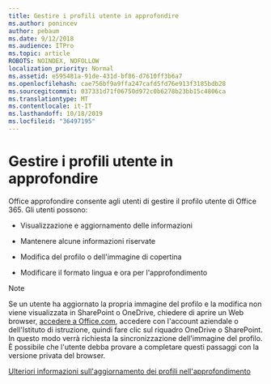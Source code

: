 ```yaml
---
title: Gestire i profili utente in approfondire
ms.author: ponincev
author: pebaum
ms.date: 9/12/2018
ms.audience: ITPro
ms.topic: article
ROBOTS: NOINDEX, NOFOLLOW
localization_priority: Normal
ms.assetid: e595481a-91de-431d-bf86-d7610ff3b6a7
ms.openlocfilehash: cae756bf9a9ffa247cafd5fd76e913f3185bdb28
ms.sourcegitcommit: 037331d71f06750d972c0b6278b23bb15c4806ca
ms.translationtype: MT
ms.contentlocale: it-IT
ms.lasthandoff: 10/18/2019
ms.locfileid: "36497195"
---
```

# <a name="manage-user-profiles-in-delve"></a>Gestire i profili utente in approfondire

Office approfondire consente agli utenti di gestire il profilo utente di Office 365. Gli utenti possono:
  
- Visualizzazione e aggiornamento delle informazioni
    
- Mantenere alcune informazioni riservate
    
- Modifica del profilo o dell'immagine di copertina
    
- Modificare il formato lingua e ora per l'approfondimento
    
> [!NOTE]
> Se un utente ha aggiornato la propria immagine del profilo e la modifica non viene visualizzata in SharePoint o OneDrive, chiedere di aprire un Web browser, [accedere a Office.com](https://www.office.com), accedere con l'account aziendale o dell'Istituto di istruzione, quindi fare clic sul riquadro OneDrive o SharePoint. In questo modo verrà richiesta la sincronizzazione dell'immagine del profilo. È possibile che l'utente debba provare a completare questi passaggi con la versione privata del browser. 
  
[Ulteriori informazioni sull'aggiornamento dei profili nell'approfondimento](https://go.microsoft.com/fwlink/?linkid=735070)
  

